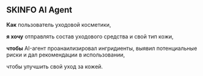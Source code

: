 ## SKINFO AI Agent

**Как** пользователь уходовой косметики,

**я хочу** отправлять состав уходового средства и свой тип кожи,

**чтобы** AI-агент проанаилизировал ингридиенты, выявил потенциальные риски и дал рекомендации в использовании,

чтобы улучшить свой уход за кожей.
